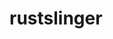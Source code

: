 <!-- MARKDOWN-AUTO-DOCS:START (WORKFLOW_ARTIFACT_TABLE) -->
<!-- MARKDOWN-AUTO-DOCS:END -->
# rustslinger

